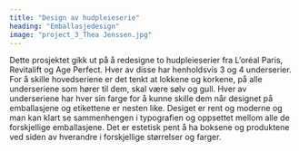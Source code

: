 ```yaml
---
title: "Design av hudpleieserie"
heading: "Emballasjedesign"
image: "project_3_Thea Jenssen.jpg"
---
```


Dette prosjektet gikk ut på å redesigne to hudpleie­​serier fra L’oréal Paris, Revitalift og Age Perfect. Hver av disse har henholdsvis 3 og 4 underserier. For å skille hovedseriene er det tenkt at lokkene og korkene, på alle underseriene som hører til dem, skal være sølv og gull. Hver av underseriene har hver sin farge for å kunne skille dem når designet på emballasjene og etikettene er nesten like. Desi­get er rent og moderne og man kan klart se sammenhengen i typografien og oppsettet mellom alle de forskjellige emballasjene. Det er estetisk pent å ha boksene og produktene ved siden av hverandre i forskjellige størrelser og farger.
